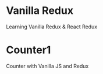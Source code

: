 # Vanilla Redux

Learning Vanilla Redux & React Redux

# Counter1

Counter with Vanilla JS and Redux